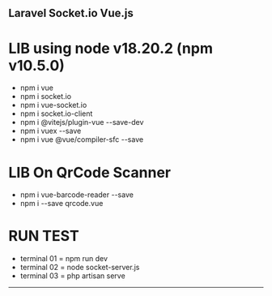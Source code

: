 ## Laravel Socket.io Vue.js 
# LIB using node v18.20.2 (npm v10.5.0)
- npm i vue
- npm i socket.io
- npm i vue-socket.io
- npm i socket.io-client
- npm i @vitejs/plugin-vue --save-dev
- npm i vuex --save
- npm i vue @vue/compiler-sfc --save

# LIB On QrCode Scanner
- npm i vue-barcode-reader --save
- npm i --save qrcode.vue

# RUN TEST
- terminal 01 = npm run dev
- terminal 02 = node socket-server.js
- terminal 03 = php artisan serve
---
